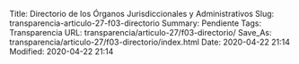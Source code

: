 Title: Directorio de los Órganos Jurisdiccionales y Administrativos
Slug: transparencia-articulo-27-f03-directorio
Summary: Pendiente
Tags: Transparencia
URL: transparencia/articulo-27/f03-directorio/
Save_As: transparencia/articulo-27/f03-directorio/index.html
Date: 2020-04-22 21:14
Modified: 2020-04-22 21:14


